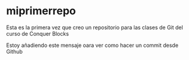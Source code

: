 # miprimerrepo
Esta es la primera vez que creo un repositorio para las clases de Git del curso de Conquer Blocks

Estoy añadiendo este mensaje oara ver como hacer un commit desde Github
